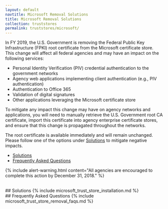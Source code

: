 ```yaml
---
layout: default
navtitle: Microsoft Removal Solutions
title: Microsoft Removal Solutions
collection: truststores
permalink: truststores/microsoft/
---
```

In FY 2019, the U.S. Government is removing the Federal Public Key Infrastructure (FPKI) root certificate from the Microsoft certificate store. This change will affect all federal agencies and may have an impact on the following services:  
 
- Personal Identity Verification (PIV) credential authentication to the government networks
- Agency web applications implementing client authentication (e.g., PIV authentication)
- Authentication to Office 365
- Validation of digital signatures
- Other applications leveraging the Microsoft certificate store

To mitigate any impact this change may have on agency networks and applications, you will need to manually retrieve the U.S. Government root CA certificate, import this certificate into agency enterprise certificate stores, and ensure that this change is propagated throughout the networks. 

The root certificate is available immediately and will remain unchanged. Please follow one of the options under [Solutions](#solutions) to mitigate negative impacts. 

- [Solutions](#solutions)
- [Frequently Asked Questions](#frequently-asked-questions)

{% include alert-warning.html content="All agencies are encouraged to complete this action by December 31, 2018." %} 

<br>
## Solutions
{% include microsoft_trust_store_installation.md %}

<br>
## Frequently Asked Questions
{% include microsoft_trust_store_removal_faqs.md %}

